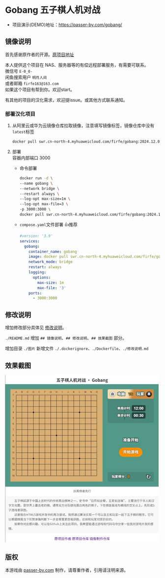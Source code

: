 # Gobang 五子棋人机对战

- 项目演示(DEMO)地址：https://passer-by.com/gobang/

## 镜像说明

首先感谢原作者的开源。[原项目地址](https://github.com/mumuy/gobang)

本人提供这个项目在 NAS、服务器等的有偿远程部署服务，有需要可联系。  
微信号 `E-0_0-`  
闲鱼搜索用户 `明月人间`  
或者邮箱 `firfe163@163.com`  
如果这个项目有帮到你。欢迎start。

有其他的项目的汉化需求，欢迎提issue。或其他方式联系通知。

### 部署汉化项目

1. 从阿里云或华为云镜像仓库拉取镜像，注意填写镜像标签，镜像仓库中没有`latest`标签
   ```bash
   docker pull swr.cn-north-4.myhuaweicloud.com/firfe/gobang:2024.12.07
   ```

2. 部署  
   容器内部端口 3000
     - 命令部署
       ```bash
       docker run -d \
       --name gobang \
       --network bridge \
       --restart always \
       --log-opt max-size=1m \
       --log-opt max-file=3 \
       -p 3000:3000 \
       docker pull swr.cn-north-4.myhuaweicloud.com/firfe/gobang:2024.12.07
       ```
     - `compose.yaml`文件部署 👍推荐
       ```yaml
       #version: '3.9'
       services:
         gobang:
           container_name: gobang
           image: docker pull swr.cn-north-4.myhuaweicloud.com/firfe/gobang:2024.12.07
           network_mode: bridge
           restart: always
           logging:
             options:
               max-size: 1m
               max-file: '3'
           ports:
             - 3000:3000
       ```
## 修改说明

增加修改部分具体见 [修改说明](./修改说明.md)。

`./README.md` 增加 `## 镜像说明`、`## 修改说明`、`## 效果截图` 部分。

增加目录 `./图片`
新增文件 `./.dockerignore`、`./Dockerfile`、`./修改说明.md`  

## 效果截图

<img src="图片/效果图.png" width="500" />


## 版权
本游戏由 [passer-by.com](https://passer-by.com/) 制作，请尊重作者，引用请注明来源。
